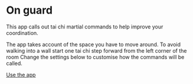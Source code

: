 # On guard

This app calls out tai chi martial commands to help improve your coordination.
 
The app takes account of the space you have to move around. To avoid walking into a wall start one tai chi step forward from the left corner of the room
Change the settings below to customise how the commands will be called.

[Use the app](http://onguard.wheresrhys.co.uk)

